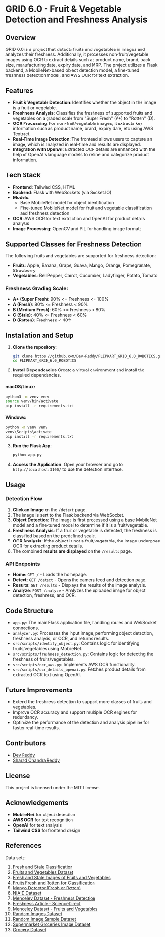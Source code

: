 # GRID 6.0 - Fruit & Vegetable Detection and Freshness Analysis

## Overview

GRID 6.0 is a project that detects fruits and vegetables in images and analyzes their freshness. Additionally, it processes non-fruit/vegetable images using OCR to extract details such as product name, brand, pack size, manufacturing date, expiry date, and MRP. The project utilizes a Flask backend, a MobileNet-based object detection model, a fine-tuned freshness detection model, and AWS OCR for text extraction.

## Features

- **Fruit & Vegetable Detection**: Identifies whether the object in the image is a fruit or vegetable.
- **Freshness Analysis**: Classifies the freshness of supported fruits and vegetables on a graded scale from "Super Fresh" (A+) to "Rotten" (D).
- **OCR Processing**: For non-fruit/vegetable images, it extracts key information such as product name, brand, expiry date, etc using AWS Textract.
- **Real-Time Image Detection**: The frontend allows users to capture an image, which is analyzed in real-time and results are displayed.
- **Integration with OpenAI**: Extracted OCR details are enhanced with the help of OpenAI's language models to refine and categorize product information.

## Tech Stack

- **Frontend**: Tailwind CSS, HTML
- **Backend**: Flask with WebSockets (via Socket.IO)
- **Models**:
  - Base MobileNet model for object identification
  - Fine-tuned MobileNet model for fruit and vegetable classification and freshness detection
- **OCR**: AWS OCR for text extraction and OpenAI for product details analysis
- **Image Processing**: OpenCV and PIL for handling image formats

## Supported Classes for Freshness Detection

The following fruits and vegetables are supported for freshness detection:

- **Fruits**: Apple, Banana, Grape, Guava, Mango, Orange, Pomegranate, Strawberry
- **Vegetables**: Bell Pepper, Carrot, Cucumber, Ladyfinger, Potato, Tomato

### Freshness Grading Scale:

- **A+ (Super Fresh)**: 90% <= Freshness <= 100%
- **A (Fresh)**: 80% <= Freshness < 90%
- **B (Medium Fresh)**: 60% <= Freshness < 80%
- **C (Stale)**: 40% <= Freshness < 60%
- **D (Rotten)**: Freshness < 40%

## Installation and Setup

1. **Clone the repository**:
    ```bash
    git clone https://github.com/Dev-Reddy/FLIPKART_GRID_6.0_ROBOTICS.git
    cd FLIPKART_GRID_6.0_ROBOTICS
    ```

2. **Install Dependencies**
Create a virtual environment and install the required dependencies.

#### macOS/Linux:
```bash
python3 -m venv venv
source venv/bin/activate
pip install -r requirements.txt
```

#### Windows:
```bash
python -m venv venv
venv\Scripts\activate
pip install -r requirements.txt
```

3. **Run the Flask App**:
    ```bash
    python app.py
    ```

4. **Access the Application**:
    Open your browser and go to `http://localhost:3100/` to use the detection interface.

## Usage

### Detection Flow

1. **Click an Image** on the `/detect` page.
2. The image is sent to the Flask backend via WebSocket.
3. **Object Detection**: The image is first processed using a base MobileNet model and a fine-tuned model to determine if it is a fruit/vegetable.
4. **Freshness Analysis**: If a fruit or vegetable is detected, the freshness is classified based on the predefined scale.
5. **OCR Analysis**: If the object is not a fruit/vegetable, the image undergoes OCR for extracting product details.
6. The combined **results are displayed** on the `/results` page.

### API Endpoints

- **Home**: `GET /` - Loads the homepage.
- **Detect**: `GET /detect` - Opens the camera feed and detection page.
- **Results**: `GET /results` - Displays the results of the image analysis.
- **Analyze**: `POST /analyze` - Analyzes the uploaded image for object detection, freshness, and OCR.

## Code Structure

- `app.py`: The main Flask application file, handling routes and WebSocket connections.
- `analyzer.py`: Processes the input image, performing object detection, freshness analysis, or OCR, and returns results.
- `src/scripts/identify_object.py`: Contains logic for identifying fruits/vegetables using MobileNet.
- `src/scripts/freshness_detection.py`: Contains logic for detecting the freshness of fruits/vegetables.
- `src/scripts/ocr_aws.py`: Implements AWS OCR functionality.
- `src/scripts/ocr_details_openai.py`: Fetches product details from extracted OCR text using OpenAI.

## Future Improvements

- Extend the freshness detection to support more classes of fruits and vegetables.
- Improve OCR accuracy and support multiple OCR engines for redundancy.
- Optimize the performance of the detection and analysis pipeline for faster real-time results.

## Contributors

- [Dev Reddy](https://www.linkedin.com/in/devreddy07)
- [Sharad Chandra Reddy](https://www.linkedin.com/in/sharad-chandra-reddy/)

## License

This project is licensed under the MIT License.

## Acknowledgements

- **MobileNet** for object detection
- **AWS OCR** for text recognition
- **OpenAI** for text analysis
- **Tailwind CSS** for frontend design

## References

Data sets:

1. [Fresh and Stale Classification](https://www.kaggle.com/datasets/swoyam2609/fresh-and-stale-classification)
2. [Fruits and Vegetables Dataset](https://www.kaggle.com/datasets/muhriddinmuxiddinov/fruits-and-vegetables-dataset/data)
3. [Fresh and Stale Images of Fruits and Vegetables](https://www.kaggle.com/datasets/raghavrpotdar/fresh-and-stale-images-of-fruits-and-vegetables/data)
4. [Fruits Fresh and Rotten for Classification](https://www.kaggle.com/datasets/sriramr/fruits-fresh-and-rotten-for-classification)
5. [Mango Detector (Fresh or Rotten)](https://universe.roboflow.com/philippines-mango-classification-4-types-rotten-or-fresh/mango-detector-fresh-or-rotten/dataset/2/download)
6. [NIAID Dataset](https://data.niaid.nih.gov/resources?id=ZENODO_7224689)
7. [Mendeley Dataset - Freshness Detection](https://data.mendeley.com/datasets/xkbjx8959c/1)
8. [Freshness Article - ScienceDirect](https://www.sciencedirect.com/science/article/pii/S2352340922007594)
9. [Mendeley Dataset - Fruits and Vegetables](https://data.mendeley.com/datasets/bdd69gyhv8/1)
10. [Random Images Dataset](https://www.kaggle.com/datasets/ezzzio/random-images)
11. [Random Image Sample Dataset](https://www.kaggle.com/datasets/pankajkumar2002/random-image-sample-dataset?select=data)
12. [Supermarket Groceries Image Dataset](https://www.kaggle.com/datasets/aashithakanagala/supermarket-groceries-image-dataset?select=IMG_20220318_180707.jpg)
13. [Grocery Dataset](https://universe.roboflow.com/new-workspace-wfzw3/grocery-dataset-q9fj2/dataset/5)